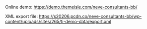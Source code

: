 Online demo: https://demo.themeisle.com/neve-consultants-bb/

XML export file: https://s20206.pcdn.co/neve-consultants-bb/wp-content/uploads/sites/265/ti-demo-data/export.xml
